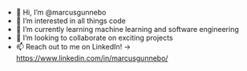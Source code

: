 - 👋 Hi, I’m @marcusgunnebo
- 👀 I’m interested in all things code
- 🌱 I’m currently learning machine learning and software engineering
- 💞️ I’m looking to collaborate on exciting projects
- 📫 Reach out to me on LinkedIn! -> https://www.linkedin.com/in/marcusgunnebo/

<!---
marcusgunnebo/marcusgunnebo is a ✨ special ✨ repository because its `README.md` (this file) appears on your GitHub profile.
You can click the Preview link to take a look at your changes.
--->

